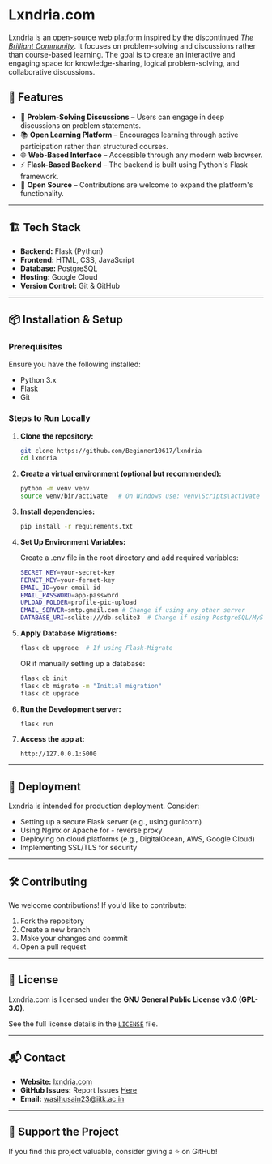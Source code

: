 # Lxndria.com
Lxndria is an open-source web platform inspired by the discontinued [*The Brilliant Community*](https://brilliant.org/community-faq/). It focuses on problem-solving and discussions rather than course-based learning. The goal is to create an interactive and engaging space for knowledge-sharing, logical problem-solving, and collaborative discussions.

## 🚀 Features  

- 🧠 **Problem-Solving Discussions** – Users can engage in deep discussions on problem statements.  
- 📚 **Open Learning Platform** – Encourages learning through active participation rather than structured courses.  
- 🌐 **Web-Based Interface** – Accessible through any modern web browser.    
- ⚡ **Flask-Based Backend** – The backend is built using Python's Flask framework.  
- 🔄 **Open Source** – Contributions are welcome to expand the platform's functionality.  

---

## 🏗️ Tech Stack  

- **Backend:** Flask (Python)  
- **Frontend:** HTML, CSS, JavaScript  
- **Database:** PostgreSQL  
- **Hosting:** Google Cloud
- **Version Control:** Git & GitHub  

---

## 📦 Installation & Setup  

### Prerequisites  

Ensure you have the following installed:  

- Python 3.x  
- Flask  
- Git  

### Steps to Run Locally  

1. **Clone the repository:**  
   ```bash
   git clone https://github.com/Beginner10617/lxndria
   cd lxndria
   ```
2. **Create a virtual environment (optional but recommended):**
    ```bash
    python -m venv venv
    source venv/bin/activate   # On Windows use: venv\Scripts\activate
    ```
3. **Install dependencies:**
    ```bash
    pip install -r requirements.txt
    ```

4. **Set Up Environment Variables:**

    Create a .env file in the root directory and add required variables:
    ```bash
    SECRET_KEY=your-secret-key
    FERNET_KEY=your-fernet-key
    EMAIL_ID=your-email-id
    EMAIL_PASSWORD=app-password
    UPLOAD_FOLDER=profile-pic-upload
    EMAIL_SERVER=smtp.gmail.com # Change if using any other server
    DATABASE_URI=sqlite:///db.sqlite3  # Change if using PostgreSQL/MySQL
    ```
5. **Apply Database Migrations:**
    ```bash
    flask db upgrade  # If using Flask-Migrate
    ```
    OR if manually setting up a database:
    ```bash
    flask db init
    flask db migrate -m "Initial migration"
    flask db upgrade
    ```
6. **Run the Development server:**
    ```bash
    flask run
    ```
7. **Access the app at:**
    ```
    http://127.0.0.1:5000
    ```

---

## 🚀 Deployment
Lxndria is intended for production deployment. Consider:

- Setting up a secure Flask server (e.g., using gunicorn)
- Using Nginx or Apache for - reverse proxy
- Deploying on cloud platforms (e.g., DigitalOcean, AWS, Google Cloud)
- Implementing SSL/TLS for security

---

## 🛠️ Contributing

We welcome contributions! If you'd like to contribute:

1. Fork the repository
2. Create a new branch
3. Make your changes and commit
4. Open a pull request

---

## 📜 License  

Lxndria.com is licensed under the **GNU General Public License v3.0 (GPL-3.0)**.  

See the full license details in the [`LICENSE`](https://github.com/Beginner10617/lxndria/blob/main/LICENSE) file.  

---

## 📬 Contact

- **Website:** [lxndria.com](https://lxndria.com)
- **GitHub Issues:** Report Issues [Here](https://github.com/Beginner10617/lxndria/issues)
- **Email:** wasihusain23@iitk.ac.in

---

## 🌟 Support the Project
If you find this project valuable, consider giving a ⭐ on GitHub!